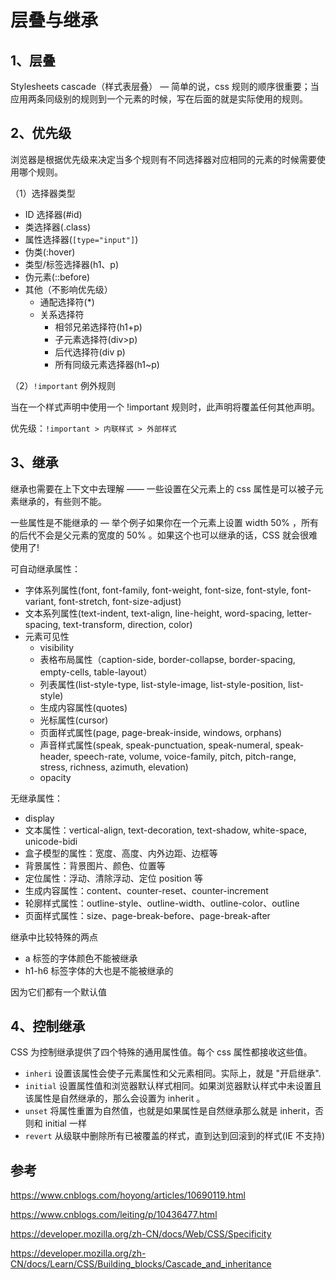 # 层叠与继承

## 1、层叠

Stylesheets cascade（样式表层叠） — 简单的说，css 规则的顺序很重要；当应用两条同级别的规则到一个元素的时候，写在后面的就是实际使用的规则。

## 2、优先级

浏览器是根据优先级来决定当多个规则有不同选择器对应相同的元素的时候需要使用哪个规则。

（1）选择器类型

- ID 选择器(#id)
- 类选择器(.class)
- 属性选择器(`[type="input"]`)
- 伪类(:hover)
- 类型/标签选择器(h1、p)
- 伪元素(::before)
- 其他（不影响优先级）
  - 通配选择符(\*)
  - 关系选择符
    - 相邻兄弟选择符(h1+p)
    - 子元素选择符(div>p)
    - 后代选择符(div p)
    - 所有同级元素选择器(h1~p)

（2）`!important` 例外规则

当在一个样式声明中使用一个 !important 规则时，此声明将覆盖任何其他声明。

优先级：`!important > 内联样式 > 外部样式`

## 3、继承

继承也需要在上下文中去理解 —— 一些设置在父元素上的 css 属性是可以被子元素继承的，有些则不能。

一些属性是不能继承的 — 举个例子如果你在一个元素上设置 width 50% ，所有的后代不会是父元素的宽度的 50% 。如果这个也可以继承的话，CSS 就会很难使用了!

可自动继承属性：

- 字体系列属性(font, font-family, font-weight, font-size, font-style, font-variant, font-stretch, font-size-adjust)
- 文本系列属性(text-indent, text-align, line-height, word-spacing, letter-spacing, text-transform, direction, color)
- 元素可见性
  - visibility
  - 表格布局属性（caption-side, border-collapse, border-spacing, empty-cells, table-layout）
  - 列表属性(list-style-type, list-style-image, list-style-position, list-style)
  - 生成内容属性(quotes)
  - 光标属性(cursor)
  - 页面样式属性(page, page-break-inside, windows, orphans)
  - 声音样式属性(speak, speak-punctuation, speak-numeral, speak-header, speech-rate, volume, voice-family, pitch, pitch-range, stress, richness, azimuth, elevation)
  - opacity

无继承属性：

- display
- 文本属性：vertical-align, text-decoration, text-shadow, white-space, unicode-bidi
- 盒子模型的属性：宽度、高度、内外边距、边框等
- 背景属性：背景图片、颜色、位置等
- 定位属性：浮动、清除浮动、定位 position 等
- 生成内容属性：content、counter-reset、counter-increment
- 轮廓样式属性：outline-style、outline-width、outline-color、outline
- 页面样式属性：size、page-break-before、page-break-after

继承中比较特殊的两点

- a 标签的字体颜色不能被继承
- h1-h6 标签字体的大也是不能被继承的

因为它们都有一个默认值

## 4、控制继承

CSS 为控制继承提供了四个特殊的通用属性值。每个 css 属性都接收这些值。

- `inheri` 设置该属性会使子元素属性和父元素相同。实际上，就是 "开启继承".
- `initial` 设置属性值和浏览器默认样式相同。如果浏览器默认样式中未设置且该属性是自然继承的，那么会设置为 inherit 。
- `unset` 将属性重置为自然值，也就是如果属性是自然继承那么就是 inherit，否则和 initial 一样
- `revert` 从级联中删除所有已被覆盖的样式，直到达到回滚到的样式(IE 不支持)

## 参考

https://www.cnblogs.com/hoyong/articles/10690119.html

https://www.cnblogs.com/leiting/p/10436477.html

https://developer.mozilla.org/zh-CN/docs/Web/CSS/Specificity

https://developer.mozilla.org/zh-CN/docs/Learn/CSS/Building_blocks/Cascade_and_inheritance
